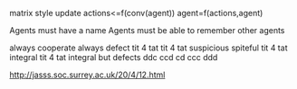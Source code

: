 matrix style update
actions<=f(conv(agent))
agent=f(actions,agent) 

Agents must have a name
Agents must be able to remember other agents

always cooperate
always defect
tit 4 tat
tit 4 tat suspicious
spiteful
tit 4 tat integral
tit 4 tat integral but defects
ddc
ccd
cd
ccc
ddd

http://jasss.soc.surrey.ac.uk/20/4/12.html
